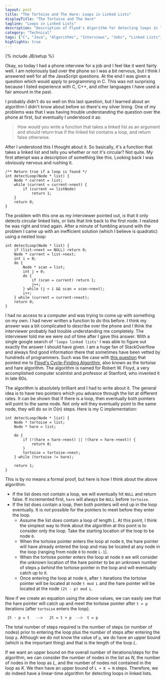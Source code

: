 ```yaml
---
layout: post
title: "The Tortoise and The Hare: Loops in Linked Lists"
displayTitle: "The Tortoise and The Hare"
tagline: "Loops in Linked Lists"
description: "Description of Flyod's Algorithm for detecting loops in linked lists, also known as the tortoise and the hare algorithm."
category: "Technical"
tags: ["C", "Java", "Algorithms", "Interviews", "Jobs", "Linked Lists"]
highlights: true
---
```

{% include JB/setup %}

Okay, so today I had a phone interview for a job and I feel like it went fairly
well. I am notoriously bad over the phone so I was a bit nervous, but I think I
answered well for all the JavaScript questions. At the end I was given a
question which would apply to programming in C. This was not surprising because
I listed experience with C, C++, and other languages I have used a fair amount
in the past.

I probably didn't do so well on this last question, but I learned about an
algorithm I didn't know about before so there's my silver lining. One of my 
problems was that I was having trouble understanding the question over the phone
at first, but eventually I understood it as:

> How would you write a function that takes a linked list as an argument and
> should return true if the linked list contains a loop, and return false 
> otherwise.

After I understood this I thought about it. So basically, it's a function that
takes a linked list and tells you whether or not it's circular? Not quite. My 
first attempt was a description of something like this. Looking back I was
obviously nervous and rushing it.

```
/** Return true if a loop is found */
int detectLoop(Node * list) {
    Node * current = list;
    while (current = current->next) {
        if (current == listNode)
            return 1;
    }
    return 0;
}
```

The problem with this one as my interviewer pointed out, is that it only detects
circular linked lists, or lists that link back to the first node. I realized he
was right and tried again. After a minute of fumbling around with the problem I
came up with an inefficient solution (which I believe is quadratic) using a
nested loop:

```
int detectLoop(Node * list) {
    if (list->next == NULL) return 0;
    Node * current = list->next;
    int i = 0;
    do {
        Node * scan = list;
        int j = 0;
        do {
            if (scan = current) return 1;
            j++;
        } while (j < i && scan = scan->next);
        i++;
    } while (current = current->next);
    return 0;
}
```

I had no access to a computer and was trying to come up with something on my
own. I had never written a function to do this before. I think my answer was a
bit complicated to describe over the phone and I think the interviewer probably
had trouble understanding me completely. The interviewer told me we were out
of time after I gave this answer. With a single google search of 
`'loops linked lists'` I was able to figure out exactly the answer I should have
given. I am a huge fan of StackOverflow and always find good information there
that sometimes have been vetted by hundreds of programmers. Such was the case
with [this question][so-question] that pointed me to 
[Floyd's Cycle-Finding Algorithm][wiki-floyds-algorithm], also known as the
tortoise and hare algorithm. The algorithm is named for Robert W. Floyd, a
very accomplished computer sceintist and professor at Stanford, who invented it
in late 60s.

The algorithm is absolutely brilliant and I had to write about it.
The general idea is to have two pointers which you advance through the list
at different rates. It can be shown that if there is a loop, then eventually
both pointers will point to the same node. Not only will they eventually point
to the same node, they will do so in O(n) steps. Here is my C implementation:

```
int detectLoop(Node * list) {
    Node * tortoise = list;
    Node * hare = list;

    do {
        if (!(hare = hare->next) || !(hare = hare->next)) {
            return 0;
        }
        tortoise = tortoise->next;
    } while (tortoise != hare);
    
    return 1;
}
```

This is by no means a formal proof, but here is how I think about the above
algorithm:

 - If the list does not contain a loop, we will eventually hit `NULL` and return
   false. If incremented first, `hare` will always be `NULL` before `tortoise`.
 - If the list does contain a loop, then both pointers will end up in the loop
   eventually. It is *not* possible for the pointers to meet before they enter
   the loop.
   - Assume the list *does* contain a loop of length *L*. At this point, I think 
     the simplest way to think about the algorithm at this point is to consider
     only the loop. Take the starting location of the loop to be node `0`.
   - When the tortoise pointer enters the loop at node `0`, the hare pointer 
     will have already entered the loop and may be located at any node in the 
     loop (ranging from node `0` to node `L-1`).
   - When the tortoise pointer enters the loop at node `0` we will consider the
     unknown location of the hare pointer to be an unknown number of steps `p`
     *behind* the tortoise pointer in the loop and will eventually catch up to 
     it. 
   - Once entering the loop at node `0`, after `t` iterations the tortoise
     pointer will be located at node `t mod L` and the hare pointer will be
     located at the node `(2t - p) mod L`.

Now if we create an equation using the above values, we can easily see that the
hare pointer will catch up and meet the tortoise pointer after `t = p`
iterations (after `tortoise` enters the loop). 

     2t - p = t   -->   2t = t + p  -->  t = p

The total number of steps required is the number of steps (or number of nodes)
prior to entering the loop plus the number of steps after entering the loop `p`.
Although we do not know the value of `p`, we do have an upper bound (which is
the important thing) and that is the length of the loop *L*. 

If we want an upper bound on the overall number of iterations/steps for the
algorithm, we can consider the number of nodes in the list as *N*, the number
of nodes in the loop as *L*, and the number of nodes not contained in the loop
as *K*. We then have an upper bound of `L + K = N` steps. Therefore, we do
indeed have a linear-time algorithm for detecting loops in linked lists.

[so-question]: http://stackoverflow.com/questions/2663115/how-to-detect-a-loop-in-a-linked-list
[wiki-floyds-algorithm]: http://en.wikipedia.org/wiki/Cycle_detection#Tortoise_and_hare

